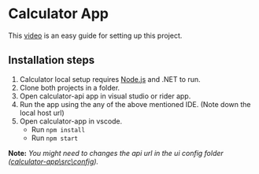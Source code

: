 # Calculator App

This [video](https://drive.google.com/file/d/1vrSJZqPxpIexCAv9wBrOMc5wKNstJg9p/view) is an easy guide for setting up this project.

## Installation steps

 1. Calculator local setup requires [Node.js](https://nodejs.org/) and
    .NET to run.
2. Clone both projects in a folder.    
3. Open calculator-api app in visual studio or rider app.    
4. Run the app using the any of the above mentioned IDE. (Note down the local host url)
5. Open calculator-app in vscode.
	* Run `npm install`
	* Run `npm start`

**Note:** *You might need to changes the api url in the ui config folder ([calculator-app\src\config](https://github.com/arjunchandran55/seezle/blob/882b54d79c75e6d583e15d98a66d3970781ad898/calculator-app/src/config/config.ts)).*
